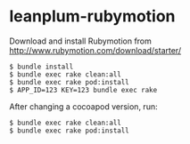 # leanplum-rubymotion

Download and install Rubymotion from http://www.rubymotion.com/download/starter/
```
$ bundle install
$ bundle exec rake clean:all
$ bundle exec rake pod:install
$ APP_ID=123 KEY=123 bundle exec rake
```

After changing a cocoapod version, run:
```
$ bundle exec rake clean:all
$ bundle exec rake pod:install
```
